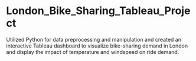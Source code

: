 # London_Bike_Sharing_Tableau_Project

Utilized Python for data preprocessing and manipulation and created an interactive Tableau dashboard to visualize bike-sharing demand in London and display the impact of temperature and windspeed on ride demand.
